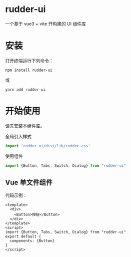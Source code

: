 # rudder-ui

一个基于 vue3 + vite 开构建的 UI 组件库

# 安装

打开终端运行下列命令：

```
npm install rudder-ui
```

或

```
yarn add rudder-ui
```

# 开始使用

请先[安装](#/doc/install)本组件库。

全局引入样式

```js
import 'rudder-ui/dist/lib/rudder.css'
```

使用组件

```js
import {Button, Tabs, Switch, Dialog} from "rudder-ui"
```

## Vue 单文件组件

代码示例：

```vue
<template>
  <div>
    <Button>按钮</Button>
  </div>
</template>
<script>
import {Button, Tabs, Switch, Dialog} from "rudder-ui"
export default {
  components: {Button}
}
</script>
```
